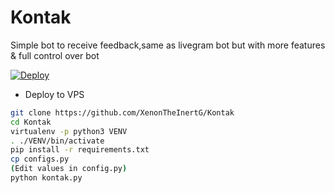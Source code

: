# Kontak
Simple bot to receive feedback,same as livegram bot but with more features &amp; full control over bot

<a href="https://heroku.com/deploy?template=https://github.com/XenonTheInertG/Kontak">
  <img src="https://www.herokucdn.com/deploy/button.svg" alt="Deploy">
</a>

- Deploy to VPS
```bash
git clone https://github.com/XenonTheInertG/Kontak
cd Kontak
virtualenv -p python3 VENV
. ./VENV/bin/activate
pip install -r requirements.txt
cp configs.py
(Edit values in config.py)
python kontak.py
```
